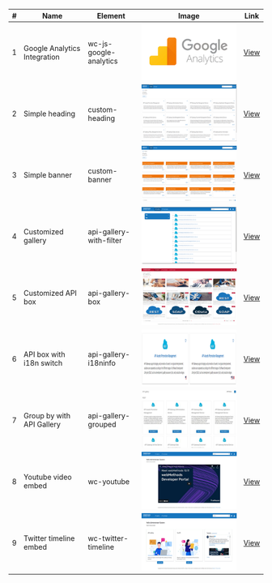 | # | Name |  Element | Image      | Link |
|---| ---- | -------- |----------- | ---- |
| 1 | Google Analytics Integration | wc-js-google-analytics | ![Home](google-analytics/showcase.png) | [View](https://github.com/SoftwareAG/webmethods-developer-portal/raw/main/samples/web-components/google-analytics/src/js/google-analytics.js) |
| 2 | Simple heading | custom-heading | ![Home](heading/showcase.png) | [View](https://github.com/SoftwareAG/webmethods-developer-portal/tree/main/samples/web-components/heading) |
| 3 | Simple banner  | custom-banner | ![Home](banner/showcase.png) | [View](https://github.com/SoftwareAG/webmethods-developer-portal/tree/main/samples/web-components/banner) |
| 4 | Customized gallery  | api-gallery-with-filter | ![Home](api-gallery-with-filter/showcase.png) | [View](https://github.com/SoftwareAG/webmethods-developer-portal/tree/main/samples/web-components/api-gallery-with-filter) |
| 5 | Customized API box  | api-gallery-box | ![Home](api-gallery-box/showcase.png) | [View](https://github.com/SoftwareAG/webmethods-developer-portal/tree/main/samples/web-components/api-gallery-box) |
| 6 | API box with i18n switch  | api-gallery-i18ninfo | ![Home](api-gallery-i18n/sample.png) | [View](https://github.com/SoftwareAG/webmethods-developer-portal/tree/main/samples/web-components/api-gallery-i18n) |
| 7 | Group by with API Gallery  | api-gallery-grouped | ![Home](api-gallery-grouped/showcase.jpg) | [View](https://github.com/SoftwareAG/webmethods-developer-portal/tree/main/samples/web-components/api-gallery-grouped) |
| 8 | Youtube video embed  | wc-youtube | ![Home](youtube-video/showcase.png) | [View](https://github.com/SoftwareAG/webmethods-developer-portal/tree/main/samples/web-components/youtube-video) |
| 9 | Twitter timeline embed  | wc-twitter-timeline | ![Home](twitter-timeline/showcase.png) | [View](https://github.com/SoftwareAG/webmethods-developer-portal/tree/main/samples/web-components/twitter-timeline) |


